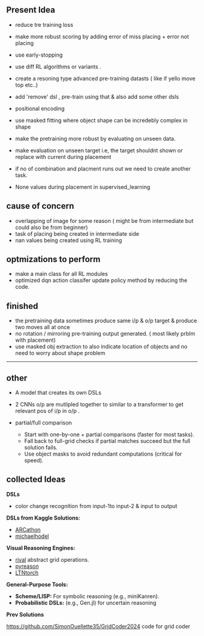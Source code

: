 ## Present Idea

- reduce tre training loss
- make more robust scoring by adding  error of  miss placing + error not placing
- use early-stopping
- use diff RL algorithms or variants .
- create a resoning type advanced pre-training datasts ( like if yello move top etc..)
- add 'remove' dsl , pre-train using that  & also add some other dsls

- positional encoding
- use masked fitting where object shape can be incredebly complex in shape
- make the pretraining more robust by evaluating on unseen data.
- make evaluation on unseen target i.e, the target shouldnt shown or replace with current during placement
- if no of combination and placment runs out we need to create another task. 
- None values during placement in supervised_learning
## cause of concern 
- overlapping  of image for some reason ( might be from intermediate but could also be from beginner)
- task of placing being created in intermediate side
- nan values being created using RL training

## optmizations to perform
- make a main class for all RL modules
- optimized dqn action classifer update policy method by reducing the code.

## finished

- the pretraining data sometimes produce same i/p & o/p target & produce two moves all at once 
- no rotation / mirroring pre-training output generated. ( most likely prblm with placement)
- use masked obj extraction to also indicate location of objects and no need to worry about shape problem

---

## other 
- A model that creates its own DSLs
- 2 CNNs o/p are mutlipled together to similar to a transformer to get relevant pos of i/p in o/p .

- partial/full comparison
    - Start with one-by-one + partial comparisons (faster for most tasks).
    - Fall back to full-grid checks if partial matches succeed but the full solution fails.
    - Use object masks to avoid redundant computations (critical for speed).

## collected Ideas

**DSLs**

- color change recognition from input-1to input-2  & input to output

**DSLs from Kaggle Solutions:**    
- [ARCathon](https://github.com/arcathon/)
- [michaelhodel](https://github.com/michaelhodel/arc-dsl/tree/main)

    
 **Visual Reasoning Engines:** 
 - [rival](https://github.com/msamsami/rival) abstract grid operations.
- [pyreason](https://github.com/lab-v2/pyreason)
- [LTNtorch](https://github.com/tommasocarraro/LTNtorch)


**General-Purpose Tools:**
- **Scheme/LISP:** For symbolic reasoning (e.g., miniKanren).
- **Probabilistic DSLs:** (e.g., Gen.jl) for uncertain reasoning

**Prev Solutions**

https://github.com/SimonOuellette35/GridCoder2024 code for grid coder


